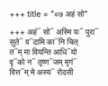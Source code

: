 +++
title = "०७ अहं सो"

+++
अहं᳓ सो᳓ अस्मि यः᳓ पुरा᳓  
सुते᳓ व᳓दामि का᳓नि चित्  
त᳓म् मा वियन्ति आधि᳓यो  
वृ᳓को न᳓ तृष्ण᳓जम् मृगं᳓  
वित्त᳓म् मे अस्य᳓ रोदसी